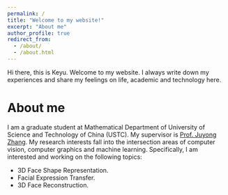 ```yaml
---
permalink: /
title: "Welcome to my website!"
excerpt: "About me"
author_profile: true
redirect_from: 
  - /about/
  - /about.html
---
```


Hi there, this is Keyu. Welcome to my website. I always write down my experiences and share my feelings on life, academic and technology here. 

About me
===
I am a graduate student at Mathematical Department of University of Science and Technology of China (USTC). My supervisor is [Prof. Juyong Zhang](http://staff.ustc.edu.cn/~juyong/). My research interests fall into the intersection areas of computer vision, computer graphics and machine learning. Specifically, I am interested and working on the following topics:
* 3D Face Shape Representation.
* Facial Expression Transfer.
* 3D Face Reconstruction.
